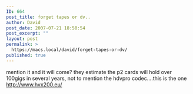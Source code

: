 ```yaml
---
ID: 664
post_title: forget tapes or dv..
author: David
post_date: 2007-07-21 18:50:54
post_excerpt: ""
layout: post
permalink: >
  https://macs.local/david/forget-tapes-or-dv/
published: true
---
```

mention it and it will come? they estimate the p2 cards will hold over 100gigs in several years, not to mention the hdvpro codec....this is the one
<a href="http://www.hvx200.eu/specification.php?lang=en">http://www.hvx200.eu/</a>